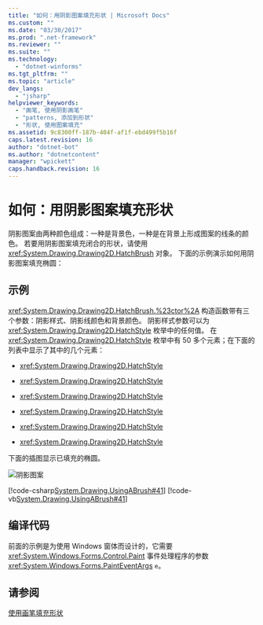 ```yaml
---
title: "如何：用阴影图案填充形状 | Microsoft Docs"
ms.custom: ""
ms.date: "03/30/2017"
ms.prod: ".net-framework"
ms.reviewer: ""
ms.suite: ""
ms.technology: 
  - "dotnet-winforms"
ms.tgt_pltfrm: ""
ms.topic: "article"
dev_langs: 
  - "jsharp"
helpviewer_keywords: 
  - "画笔, 使用阴影画笔"
  - "patterns, 添加到形状"
  - "形状, 使用图案填充"
ms.assetid: 9c8300ff-187b-404f-af1f-ebd499f5b16f
caps.latest.revision: 16
author: "dotnet-bot"
ms.author: "dotnetcontent"
manager: "wpickett"
caps.handback.revision: 16
---
```

# 如何：用阴影图案填充形状
阴影图案由两种颜色组成：一种是背景色，一种是在背景上形成图案的线条的颜色。  若要用阴影图案填充闭合的形状，请使用 <xref:System.Drawing.Drawing2D.HatchBrush> 对象。  下面的示例演示如何用阴影图案填充椭圆：  
  
## 示例  
 <xref:System.Drawing.Drawing2D.HatchBrush.%23ctor%2A> 构造函数带有三个参数：阴影样式、阴影线颜色和背景颜色。  阴影样式参数可以为 <xref:System.Drawing.Drawing2D.HatchStyle> 枚举中的任何值。  在 <xref:System.Drawing.Drawing2D.HatchStyle> 枚举中有 50 多个元素；在下面的列表中显示了其中的几个元素：  
  
-   <xref:System.Drawing.Drawing2D.HatchStyle>  
  
-   <xref:System.Drawing.Drawing2D.HatchStyle>  
  
-   <xref:System.Drawing.Drawing2D.HatchStyle>  
  
-   <xref:System.Drawing.Drawing2D.HatchStyle>  
  
-   <xref:System.Drawing.Drawing2D.HatchStyle>  
  
-   <xref:System.Drawing.Drawing2D.HatchStyle>  
  
 下面的插图显示已填充的椭圆。  
  
 ![阴影图案](../../../../docs/framework/winforms/advanced/media/hatch1.png "hatch1")  
  
 [!code-csharp[System.Drawing.UsingABrush#41](../../../../samples/snippets/csharp/VS_Snippets_Winforms/System.Drawing.UsingABrush/CS/Class1.cs#41)]
 [!code-vb[System.Drawing.UsingABrush#41](../../../../samples/snippets/visualbasic/VS_Snippets_Winforms/System.Drawing.UsingABrush/VB/Class1.vb#41)]  
  
## 编译代码  
 前面的示例是为使用 Windows 窗体而设计的，它需要 <xref:System.Windows.Forms.Control.Paint> 事件处理程序的参数 <xref:System.Windows.Forms.PaintEventArgs> `e`。  
  
## 请参阅  
 [使用画笔填充形状](../../../../docs/framework/winforms/advanced/using-a-brush-to-fill-shapes.md)